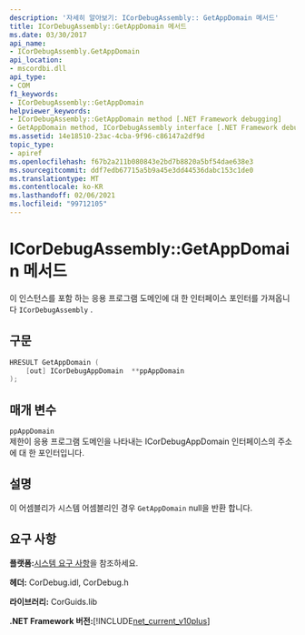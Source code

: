 ```yaml
---
description: '자세히 알아보기: ICorDebugAssembly:: GetAppDomain 메서드'
title: ICorDebugAssembly::GetAppDomain 메서드
ms.date: 03/30/2017
api_name:
- ICorDebugAssembly.GetAppDomain
api_location:
- mscordbi.dll
api_type:
- COM
f1_keywords:
- ICorDebugAssembly::GetAppDomain
helpviewer_keywords:
- ICorDebugAssembly::GetAppDomain method [.NET Framework debugging]
- GetAppDomain method, ICorDebugAssembly interface [.NET Framework debugging]
ms.assetid: 14e18510-23ac-4cba-9f96-c86147a2df9d
topic_type:
- apiref
ms.openlocfilehash: f67b2a211b080843e2bd7b8820a5bf54dae638e3
ms.sourcegitcommit: ddf7edb67715a5b9a45e3dd44536dabc153c1de0
ms.translationtype: MT
ms.contentlocale: ko-KR
ms.lasthandoff: 02/06/2021
ms.locfileid: "99712105"
---
```

# <a name="icordebugassemblygetappdomain-method"></a>ICorDebugAssembly::GetAppDomain 메서드

이 인스턴스를 포함 하는 응용 프로그램 도메인에 대 한 인터페이스 포인터를 가져옵니다 `ICorDebugAssembly` .  
  
## <a name="syntax"></a>구문  
  
```cpp  
HRESULT GetAppDomain (  
    [out] ICorDebugAppDomain  **ppAppDomain  
);  
```  
  
## <a name="parameters"></a>매개 변수  

 `ppAppDomain`  
 제한이 응용 프로그램 도메인을 나타내는 ICorDebugAppDomain 인터페이스의 주소에 대 한 포인터입니다.  
  
## <a name="remarks"></a>설명  

 이 어셈블리가 시스템 어셈블리인 경우 `GetAppDomain` null을 반환 합니다.  
  
## <a name="requirements"></a>요구 사항  

 **플랫폼:**[시스템 요구 사항](../../get-started/system-requirements.md)을 참조하세요.  
  
 **헤더:** CorDebug.idl, CorDebug.h  
  
 **라이브러리:** CorGuids.lib  
  
 **.NET Framework 버전:**[!INCLUDE[net_current_v10plus](../../../../includes/net-current-v10plus-md.md)]
